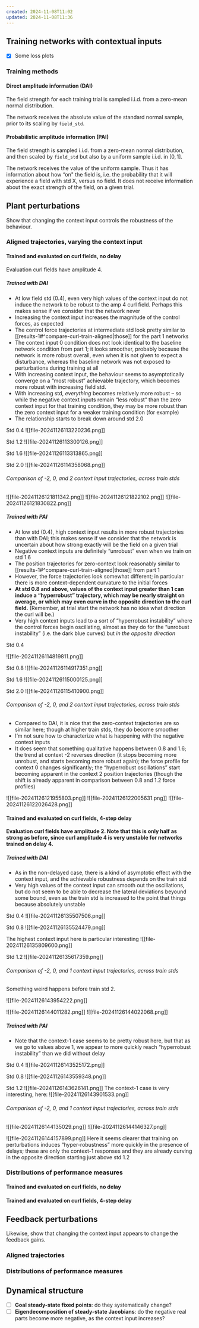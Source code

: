 ```yaml
---
created: 2024-11-08T11:02
updated: 2024-11-08T11:36
---
```


## Training networks with contextual inputs

- [x] Some loss plots

### Training methods

#### Direct amplitude information (DAI)

The field strength for each training trial is sampled i.i.d. from a zero-mean normal distribution. 

The network receives the absolute value of the standard normal sample, prior to its scaling by `field_std`.

#### Probabilistic amplitude information (PAI)

The field strength is sampled i.i.d. from a zero-mean normal distribution, and then scaled by `field_std` but also by a uniform sample i.i.d. in $[0, 1]$.

The network receives the value of the uniform sample. Thus it has information about how “on" the field is, i.e. the probability that it will experience a field with std X, versus no field. It does not receive information about the exact strength of the field, on a given trial.

## Plant perturbations

Show that changing the context input controls the robustness of the behaviour.
### Aligned trajectories, varying the context input

#### Trained and evaluated on curl fields, no delay

Evaluation curl fields have amplitude 4.

##### Trained with DAI

- At low field std (0.4), even very high values of the context input do not induce the network to be robust to the amp 4 curl field. Perhaps this makes sense if we consider that the network never 
- Increasing the context input increases the magnitude of the control forces, as expected
- The control force trajectories at intermediate std look pretty similar to [[results-1#^compare-curl-train-aligned|those]] for the part 1 networks
- The context input 0 condition does not look identical to the baseline network condition from part 1; it looks smoother, probably because the network is more robust overall, even when it is not given to expect a disturbance, whereas the baseline network was not exposed to perturbations during training at all
- With increasing context input, the behaviour seems to asymptotically converge on a “most robust” achievable trajectory, which becomes more robust with increasing field std. 
- With increasing std, *everything* becomes relatively more robust – so while the negative context inputs remain “less robust” than the zero context input for that training condition, they may be more robust than the zero context input for a weaker training condition (for example)
- The relationship starts to break down around std 2.0

Std 0.4
![[file-20241126113220236.png]]


Std 1.2
![[file-20241126113300126.png]]

Std 1.6
![[file-20241126113313865.png]]

Std 2.0
![[file-20241126114358068.png]]

###### Comparison of -2, 0, and 2 context input trajectories, across train stds

![[file-20241126121811342.png]]
![[file-20241126121822102.png]]
![[file-20241126121830822.png]]
##### Trained with PAI

- At low std (0.4), high context input results in more robust trajectories than with DAI; this makes sense if we consider that the network is uncertain about how strong exactly will be the field on a given trial
- Negative context inputs are definitely “unrobust” even when we train on std 1.6
- The position trajectories for zero-context look reasonably similar to [[results-1#^compare-curl-train-aligned|those]] from part 1
- However, the force trajectories look somewhat different; in particular there is more context-dependent curvature to the initial forces
- **At std 0.8 and above, values of the context input greater than 1 can induce a “hyperrobust” trajectory, which may be nearly straight on average, or which may even curve in the opposite direction to the curl field.** (Remember, at trial start the network has no idea what direction the curl will be.)
- Very high context inputs lead to a sort of “hyperrobust instability” where the control forces begin oscillating, almost as they do for the “unrobust instability” (i.e. the dark blue curves) but *in the opposite direction*

Std 0.4

![[file-20241126114819811.png]]


Std 0.8
![[file-20241126114917351.png]]

Std 1.6
![[file-20241126115000125.png]]

Std 2.0
![[file-20241126115410900.png]]

###### Comparison of -2, 0, and 2 context input trajectories, across train stds

- Compared to DAI, it is nice that the zero-context trajectories are so similar here; though at higher train stds, they do become smoother
- I’m not sure how to characterize what is happening with the negative context inputs
- It does seem that something qualitative happens between 0.8 and 1.6; the trend at context -2 reverses direction (it stops becoming more unrobust, and starts becoming more robust again); the force profile for context 0 changes significantly; the “hyperrobust oscillations” start becoming apparent in the context 2 position trajectories (though the shift is already apparent in comparison between 0.8 and 1.2 force profiles)


![[file-20241126121955803.png]]
![[file-20241126122005631.png]]
![[file-20241126122026428.png]]

#### Trained and evaluated on curl fields, 4-step delay

**Evaluation curl fields have amplitude 2. Note that this is only half as strong as before, since curl amplitude 4 is very unstable for networks trained on delay 4.**

##### Trained with DAI

- As in the non-delayed case, there is a kind of asymptotic effect with the context input, and the achievable robustness depends on the train std
- Very high values of the context input can smooth out the oscillations, but do not seem to be able to decrease the lateral deviations beyound some bound, even as the train std is increased to the point that things because absolutely unstable

Std 0.4
![[file-20241126135507506.png]]


Std 0.8
![[file-20241126135524479.png]]

The highest context input here is particular interesting
![[file-20241126135809600.png]]

Std 1.2
![[file-20241126135617359.png]]

###### Comparison of -2, 0, and 1 context input trajectories, across train stds

Something weird happens before train std 2.

![[file-20241126143954222.png]]

![[file-20241126144011282.png]]
![[file-20241126144022068.png]]
##### Trained with PAI

- Note that the context-1 case seems to be pretty robust here, but that as we go to values above 1, we appear to more quickly reach “hyperrobust instability” than we did without delay

Std 0.4
![[file-20241126143525172.png]]

Std 0.8
![[file-20241126143559348.png]]

Std 1.2
![[file-20241126143626141.png]]
The context-1 case is very interesting, here:
![[file-20241126143901533.png]]
###### Comparison of -2, 0, and 1 context input trajectories, across train stds
![[file-20241126144135029.png]]
![[file-20241126144146327.png]]

![[file-20241126144157899.png]]
Here it seems clearer that training on perturbations induces “hyper-robustness” more quickly in the presence of delays; these are only the context-1 responses and they are already curving in the opposite direction starting just above std 1.2
### Distributions of performance measures

#### Trained and evaluated on curl fields, no delay

#### Trained and evaluated on curl fields, 4-step delay

## Feedback perturbations

Likewise, show that changing the context input appears to change the feedback gains.

### Aligned trajectories

### Distributions of performance measures

## Dynamical structure

- [ ] **Goal steady-state fixed points**: do they systematically change?
- [ ] **Eigendecomposition of steady-state Jacobians**: do the negative real parts become more negative, as the context input increases?

## 